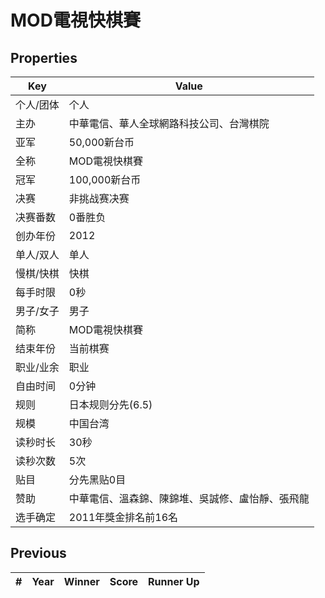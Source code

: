 # MOD電視快棋賽

## Properties

| Key | Value |
| --- | ----- |
| 个人/团体 | 个人 |
| 主办 | 中華電信、華人全球網路科技公司、台灣棋院 |
| 亚军 | 50,000新台币 |
| 全称 | MOD電視快棋賽 |
| 冠军 | 100,000新台币 |
| 决赛 | 非挑战赛决赛 |
| 决赛番数 | 0番胜负 |
| 创办年份 | 2012 |
| 单人/双人 | 单人 |
| 慢棋/快棋 | 快棋 |
| 每手时限 | 0秒 |
| 男子/女子 | 男子 |
| 简称 | MOD電視快棋賽 |
| 结束年份 | 当前棋赛 |
| 职业/业余 | 职业 |
| 自由时间 | 0分钟 |
| 规则 | 日本规则分先(6.5) |
| 规模 | 中国台湾 |
| 读秒时长 | 30秒 |
| 读秒次数 | 5次 |
| 贴目 | 分先黑贴0目 |
| 赞助 | 中華電信、溫森錦、陳錦堆、吳誠修、盧怡靜、張飛龍 |
| 选手确定 | 2011年獎金排名前16名 |

## Previous

| # | Year | Winner | Score | Runner Up |
| --- | --- | --- | --- | --- |

